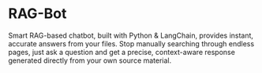 # RAG-Bot
Smart RAG-based chatbot, built with Python &amp; LangChain, provides instant, accurate answers from your files. Stop manually searching through endless pages, just ask a question and get a precise, context-aware response generated directly from your own source material.
